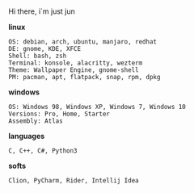#####
Hi there, i`m just jun

<b align="center">linux</b>

    OS: debian, arch, ubuntu, manjaro, redhat
    DE: gnome, KDE, XFCE
    Shell: bash, zsh
    Terminal: konsole, alacritty, wezterm
    Theme: Wallpaper Engine, gnome-shell
    PM: pacman, apt, flatpack, snap, rpm, dpkg 
<b align="center">windows</b>

    OS: Windows 98, Windows XP, Windows 7, Windows 10
    Versions: Pro, Home, Starter
    Assembly: Atlas 
<b align="center">languages</b>

    C, C++, C#, Python3
<b align="center">softs</b>

    Clion, PyCharm, Rider, Intellij Idea
    
    
    
